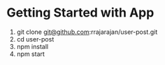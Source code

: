 # Getting Started with App

1. git clone git@github.com:rrajarajan/user-post.git
2. cd user-post
3. npm install
4. npm start
